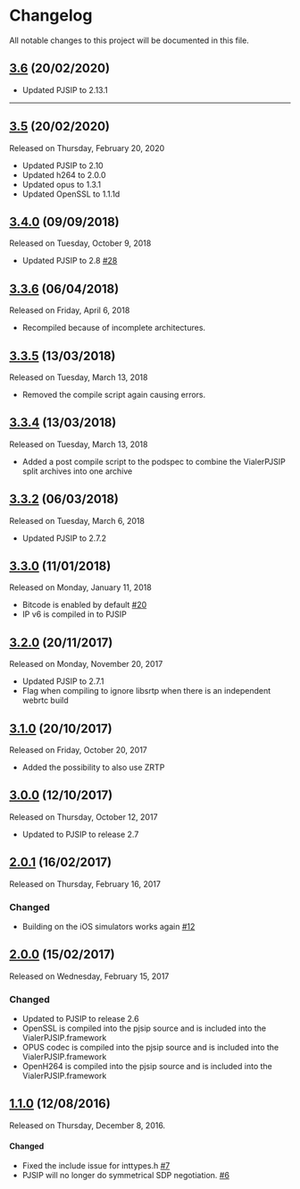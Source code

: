 # Changelog

All notable changes to this project will be documented in this file.

## [3.6](https://github.com/toandn96/Vialer-pjsip-iOS/tree/3.6) (20/02/2020)

- Updated PJSIP to 2.13.1

---
## [3.5](https://github.com/VoIPGRID/Vialer-pjsip-iOS/tree/3.5) (20/02/2020)

Released on Thursday, February 20, 2020

- Updated PJSIP to 2.10
- Updated h264 to 2.0.0
- Updated opus to 1.3.1
- Updated OpenSSL to 1.1.1d

## [3.4.0](https://github.com/VoIPGRID/Vialer-pjsip-iOS/tree/3.4) (09/09/2018)

Released on Tuesday, October 9, 2018

- Updated PJSIP to 2.8 [#28](https://github.com/VoIPGRID/Vialer-pjsip-iOS/pull/28)

## [3.3.6](https://github.com/VoIPGRID/Vialer-pjsip-iOS/tree/3.3.6) (06/04/2018)

Released on Friday, April 6, 2018

- Recompiled because of incomplete architectures.

## [3.3.5](https://github.com/VoIPGRID/Vialer-pjsip-iOS/tree/3.3.5) (13/03/2018)

Released on Tuesday, March 13, 2018

- Removed the compile script again causing errors.

## [3.3.4](https://github.com/VoIPGRID/Vialer-pjsip-iOS/tree/3.3.4) (13/03/2018)

Released on Tuesday, March 13, 2018

- Added a post compile script to the podspec to combine the VialerPJSIP split archives into one archive

## [3.3.2](https://github.com/VoIPGRID/Vialer-pjsip-iOS/tree/3.3.2) (06/03/2018)

Released on Tuesday, March 6, 2018

- Updated PJSIP to 2.7.2

## [3.3.0](https://github.com/VoIPGRID/Vialer-pjsip-iOS/tree/3.3.0) (11/01/2018)

Released on Monday, January 11, 2018

- Bitcode is enabled by default [#20](https://github.com/VoIPGRID/Vialer-pjsip-iOS/pull/20)
- IP v6 is compiled in to PJSIP

## [3.2.0](https://github.com/VoIPGRID/Vialer-pjsip-iOS/tree/3.2.0) (20/11/2017)

Released on Monday, November 20, 2017

- Updated PJSIP to 2.7.1
- Flag when compiling to ignore libsrtp when there is an independent webrtc build

## [3.1.0](https://github.com/VoIPGRID/Vialer-pjsip-iOS/tree/3.1.0) (20/10/2017)

Released on Friday, October 20, 2017

- Added the possibility to also use ZRTP

## [3.0.0](https://github.com/VoIPGRID/Vialer-pjsip-iOS/tree/3.0.0) (12/10/2017)

Released on Thursday, October 12, 2017

- Updated to PJSIP to release 2.7

## [2.0.1](https://github.com/VoIPGRID/Vialer-pjsip-iOS/tree/2.0.1) (16/02/2017)

Released on Thursday, February 16, 2017

### Changed

- Building on the iOS simulators works again [#12](https://github.com/VoIPGRID/Vialer-pjsip-iOS/issues/12)

## [2.0.0](https://github.com/VoIPGRID/Vialer-pjsip-iOS/tree/2.0.0) (15/02/2017)

Released on Wednesday, February 15, 2017

### Changed

- Updated to PJSIP to release 2.6
- OpenSSL is compiled into the pjsip source and is included into the VialerPJSIP.framework
- OPUS codec is compiled into the pjsip source and is included into the VialerPJSIP.framework
- OpenH264 is compiled into the pjsip source and is included into the VialerPJSIP.framework

## [1.1.0](https://github.com/VoIPGRID/Vialer-pjsip-iOS/tree/1.1.0) (12/08/2016)

Released on Thursday, December 8, 2016.

#### Changed

- Fixed the include issue for inttypes.h [#7](https://github.com/VoIPGRID/Vialer-pjsip-iOS/pull/7)
- PJSIP will no longer do symmetrical SDP negotiation. [#6](https://github.com/VoIPGRID/Vialer-pjsip-iOS/pull/6)
